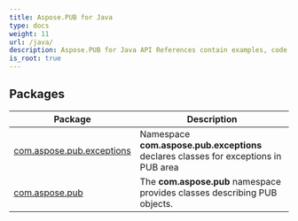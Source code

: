 ```yaml
---
title: Aspose.PUB for Java
type: docs
weight: 11
url: /java/
description: Aspose.PUB for Java API References contain examples, code snippets, and API documentation. It provides packages, classes, interfaces, and other API details.
is_root: true
---
```

## Packages
| Package | Description |
| --- | --- |
| [com.aspose.pub.exceptions](./com.aspose.pub.exceptions) | Namespace  **com.aspose.pub.exceptions** declares classes for exceptions in PUB area |
| [com.aspose.pub](./com.aspose.pub) | The  **com.aspose.pub** namespace provides classes describing PUB objects. |
